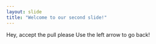 ```yaml
---
layout: slide
title: "Welcome to our second slide!"
---
```

Hey, accept the pull please
Use the left arrow to go back!

